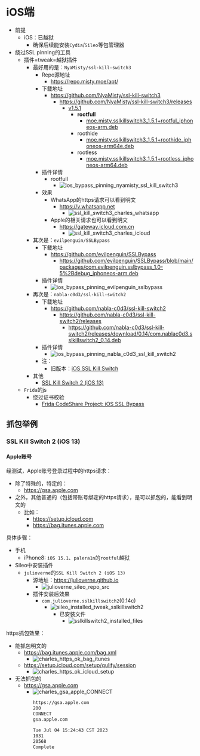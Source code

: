 # iOS端

* 前提
  * iOS：已越狱
    * 确保后续能安装`Cydia`/`Sileo`等包管理器
* 绕过SSL pinning的工具
  * 插件=tweak=越狱插件
    * 最好用的是：`NyaMisty/ssl-kill-switch3`
      * Repo源地址
        * https://repo.misty.moe/apt/
      * 下载地址
        * https://github.com/NyaMisty/ssl-kill-switch3
          * https://github.com/NyaMisty/ssl-kill-switch3/releases
            * [v1.5.1](https://github.com/NyaMisty/ssl-kill-switch3/releases/tag/v1.5.1)
              * **rootfull**
                * [moe.misty.sslkillswitch3_1.5.1+rootful_iphoneos-arm.deb](https://github.com/NyaMisty/ssl-kill-switch3/releases/download/v1.5.1/moe.misty.sslkillswitch3_1.5.1+rootful_iphoneos-arm.deb)
              * roothide
                * [moe.misty.sslkillswitch3_1.5.1+roothide_iphoneos-arm64e.deb](https://github.com/NyaMisty/ssl-kill-switch3/releases/download/v1.5.1/moe.misty.sslkillswitch3_1.5.1+roothide_iphoneos-arm64e.deb)
              * rootless
                * [moe.misty.sslkillswitch3_1.5.1+rootless_iphoneos-arm64.deb](https://github.com/NyaMisty/ssl-kill-switch3/releases/download/v1.5.1/moe.misty.sslkillswitch3_1.5.1+rootless_iphoneos-arm64.deb)
      * 插件详情
        * rootfull
          * ![ios_bypass_pinning_nyamisty_ssl_kill_switch3](../../../../assets/img/ios_bypass_pinning_nyamisty_ssl_kill_switch3.png)
      * 效果
        * WhatsApp的https请求可以看到明文
          * https://v.whatsapp.net
            * ![ssl_kill_switch3_charles_whatsapp](../../../../assets/img/ssl_kill_switch3_charles_whatsapp.png)
        * Apple的相关请求也可以看到明文
          * https://gateway.icloud.com.cn
            * ![ssl_kill_switch3_charles_icloud](../../../../assets/img/ssl_kill_switch3_charles_icloud.png)
    * 其次是：`evilpenguin/SSLBypass`
      * 下载地址
        * https://github.com/evilpenguin/SSLBypass
          * https://github.com/evilpenguin/SSLBypass/blob/main/packages/com.evilpenguin.sslbypass_1.0-5%2Bdebug_iphoneos-arm.deb
      * 插件详情
        * ![ios_bypass_pinning_evilpenguin_sslbypass](../../../../assets/img/ios_bypass_pinning_evilpenguin_sslbypass.png)
    * 再次是：`nabla-c0d3/ssl-kill-switch2`
      * 下载地址
        * https://github.com/nabla-c0d3/ssl-kill-switch2
          * https://github.com/nabla-c0d3/ssl-kill-switch2/releases
            * https://github.com/nabla-c0d3/ssl-kill-switch2/releases/download/0.14/com.nablac0d3.sslkillswitch2_0.14.deb
      * 插件详情
        * ![ios_bypass_pinning_nabla_c0d3_ssl_kill_switch2](../../../../assets/img/ios_bypass_pinning_nabla_c0d3_ssl_kill_switch2.png)
      * 注：
        * 旧版本：[iOS SSL Kill Switch](https://github.com/iSECPartners/ios-ssl-kill-switch)
    * 其他
      * [SSL Kill Switch 2 (iOS 13)](https://julioverne.github.io/)
  * `Frida`的js
    * 绕过证书校验
      * [Frida CodeShare Project: iOS SSL Bypass](https://codeshare.frida.re/@lichao890427/ios-ssl-bypass/)

## 抓包举例

### SSL Kill Switch 2 (iOS 13)

#### Apple账号

经测试，Apple账号登录过程中的https请求：

* 除了特殊的，特定的：
  * https://gsa.apple.com
* 之外，其他普通的（包括带账号绑定的https请求），是可以抓包的，能看到明文的
  * 比如：
    * https://setup.icloud.com
    * https://bag.itunes.apple.com

具体步骤：

* 手机
  * iPhone8: `iOS 15.1`、`palera1n`的`rootful`越狱
* Sileo中安装插件
  * `julioverne`的`SSL Kill Switch 2 (iOS 13)`
    * 源地址：https://julioverne.github.io
      * ![julioverne_sileo_repo_src](../../../../assets/img/julioverne_sileo_repo_src.png)
    * 插件安装后效果
      * `com.julioverne.sslkillswitch2`(0.14c)
        * ![sileo_installed_tweak_sslkillswitch2](../../../../assets/img/sileo_installed_tweak_sslkillswitch2.png)
          * 已安装文件
            * ![sslkillswitch2_installed_files](../../../../assets/img/sslkillswitch2_installed_files.png)

https抓包效果：

* 能抓包明文的
  * https://bag.itunes.apple.com/bag.xml
    * ![charles_https_ok_bag_itunes](../../../../assets/img/charles_https_ok_bag_itunes.png)
  * https://setup.icloud.com/setup/qulify/session
    * ![charles_https_ok_icloud_setup](../../../../assets/img/charles_https_ok_icloud_setup.png)
* 无法抓包的
  * https://gsa.apple.com
    * ![charles_gsa_apple_CONNECT](../../../../assets/img/charles_gsa_apple_CONNECT.png)
      ```bash
      https://gsa.apple.com 
      200 
      CONNECT 
      gsa.apple.com 

      Tue Jul 04 15:24:43 CST 2023 
      1031 
      20568 
      Complete
      ```
